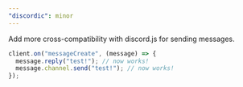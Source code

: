 ```yaml
---
"discordic": minor
---
```


Add more cross-compatibility with discord.js for sending messages.

```ts
client.on("messageCreate", (message) => {
  message.reply("test!"); // now works!
  message.channel.send("test!"); // now works!
});
```

